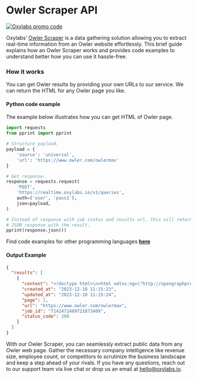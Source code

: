 # Owler Scraper API

[![Oxylabs promo code](https://user-images.githubusercontent.com/129506779/250792357-8289e25e-9c36-4dc0-a5e2-2706db797bb5.png)](https://oxylabs.go2cloud.org/aff_c?offer_id=7&aff_id=877&url_id=112)

Oxylabs’ [Owler Scraper](https://oxylabs.io/products/scraper-api/web/owler?utm_source=github&utm_medium=repositories&utm_campaign=product) is a data gathering solution allowing you to extract real-time information from an Owler website effortlessly. This brief guide explains how an Owler Scraper works and provides code examples to understand better how you can use it hassle-free.

### How it works

You can get Owler results by providing your own URLs to our service. We can return the HTML for any Owler page you like.

#### Python code example

The example below illustrates how you can get HTML of Owler page.

```python
import requests
from pprint import pprint

# Structure payload.
payload = {
    'source': 'universal',
    'url': 'https://www.owler.com/owlermax'
}

# Get response.
response = requests.request(
    'POST',
    'https://realtime.oxylabs.io/v1/queries',
    auth=('user', 'pass1'),
    json=payload,
)

# Instead of response with job status and results url, this will return the
# JSON response with the result.
pprint(response.json())
```
Find code examples for other programming languages [**here**](https://github.com/oxylabs/owler-scraper/tree/main/code%20examples)

#### Output Example
```json
{
  "results": [
    {
      "content": "<!doctype html>\n<html xmlns:og=\"http://opengraphprotocol.org/schema/\" xmlns:fb=\"http://www.facebook. ... </html>",
      "created_at": "2023-12-18 11:15:23",
      "updated_at": "2023-12-18 11:15:24",
      "page": 1,
      "url": "https://www.owler.com/owlermax",
      "job_id": "7142472409721873409",
      "status_code": 200
    }
  ]
}
```
With our Owler Scraper, you can seamlessly extract public data from any Owler web page. Gather the necessary company intelligence like revenue size, employee count, or competitors to scrutinize the business landscape and keep a step ahead of your rivals. If you have any questions, reach out to our support team via live chat or drop us an email at hello@oxylabs.io.